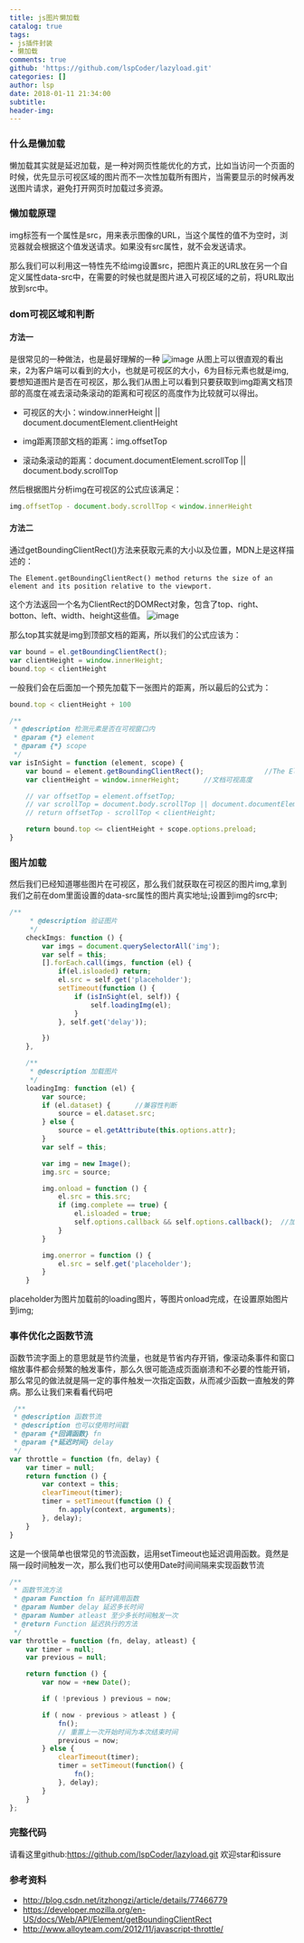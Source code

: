 ```yaml
---
title: js图片懒加载
catalog: true
tags:
- js插件封装
- 懒加载
comments: true
github: 'https://github.com/lspCoder/lazyload.git'
categories: []
author: lsp
date: 2018-01-11 21:34:00
subtitle:
header-img:
---
```


### 什么是懒加载

懒加载其实就是延迟加载，是一种对网页性能优化的方式，比如当访问一个页面的时候，优先显示可视区域的图片而不一次性加载所有图片，当需要显示的时候再发送图片请求，避免打开网页时加载过多资源。<!-- more-->

### 懒加载原理

img标签有一个属性是src，用来表示图像的URL，当这个属性的值不为空时，浏览器就会根据这个值发送请求。如果没有src属性，就不会发送请求。

那么我们可以利用这一特性先不给img设置src，把图片真正的URL放在另一个自定义属性data-src中，在需要的时候也就是图片进入可视区域的之前，将URL取出放到src中。

### dom可视区域和判断

#### 方法一

是很常见的一种做法，也是最好理解的一种
![image](https://i.loli.net/2018/09/16/5b9dff997d93a.png)
从图上可以很直观的看出来，2为客户端可以看到的大小，也就是可视区的大小，6为目标元素也就是img,要想知道图片是否在可视区，那么我们从图上可以看到只要获取到img距离文档顶部的高度在减去滚动条滚动的距离和可视区的高度作为比较就可以得出。

- 可视区的大小：window.innerHeight || document.documentElement.clientHeight

- img距离顶部文档的距离：img.offsetTop

- 滚动条滚动的距离：document.documentElement.scrollTop || document.body.scrollTop 

然后根据图片分析img在可视区的公式应该满足：

```javascript
img.offsetTop - document.body.scrollTop < window.innerHeight
```

#### 方法二
通过getBoundingClientRect()方法来获取元素的大小以及位置，MDN上是这样描述的：

    The Element.getBoundingClientRect() method returns the size of an element and its position relative to the viewport.

这个方法返回一个名为ClientRect的DOMRect对象，包含了top、right、botton、left、width、height这些值。
![image](https://i.loli.net/2018/09/16/5b9dffb94c34e.png)

那么top其实就是img到顶部文档的距离，所以我们的公式应该为：

```javascript
var bound = el.getBoundingClientRect();
var clientHeight = window.innerHeight;
bound.top < clientHeight
```

一般我们会在后面加一个预先加载下一张图片的距离，所以最后的公式为：

```javascript
bound.top < clientHeight + 100

/**
 * @description 检测元素是否在可视窗口内
 * @param {*} element 
 * @param {*} scope 
 */
var isInSight = function (element, scope) {
    var bound = element.getBoundingClientRect();               //The Element.getBoundingClientRect() method returns the size of an element and its position relative to the viewport.
    var clientHeight = window.innerHeight;      //文档可视高度

    // var offsetTop = element.offsetTop;
    // var scrollTop = document.body.scrollTop || document.documentElement.scrollTop;
    // return offsetTop - scrollTop < clientHeight;

    return bound.top <= clientHeight + scope.options.preload;              //加一百位预加载
}
```

### 图片加载

然后我们已经知道哪些图片在可视区，那么我们就获取在可视区的图片img,拿到我们之前在dom里面设置的data-src属性的图片真实地址;设置到img的src中;

```javascript
/**
     * @description 验证图片
     */
    checkImgs: function () {
        var imgs = document.querySelectorAll('img');
        var self = this;
        [].forEach.call(imgs, function (el) {
            if(el.isloaded) return;
            el.src = self.get('placeholder');
            setTimeout(function () {
                if (isInSight(el, self)) {
                    self.loadingImg(el);
                }
            }, self.get('delay'));

        })
    },

    /**
     * @description 加载图片
     */
    loadingImg: function (el) {
        var source;
        if (el.dataset) {      //兼容性判断
            source = el.dataset.src;
        } else {
            source = el.getAttribute(this.options.attr);
        }
        var self = this;

        var img = new Image();
        img.src = source;

        img.onload = function () {
            el.src = this.src;
            if (img.complete == true) {
                el.isloaded = true;
                self.options.callback && self.options.callback();  //加载完成后的回调函数
            }
        }

        img.onerror = function () {
            el.src = self.get('placeholder');
        }
    }
```

placeholder为图片加载前的loading图片，等图片onload完成，在设置原始图片到img;

### 事件优化之函数节流

函数节流字面上的意思就是节约流量，也就是节省内存开销，像滚动条事件和窗口缩放事件都会频繁的触发事件，那么久很可能造成页面崩溃和不必要的性能开销，那么常见的做法就是隔一定的事件触发一次指定函数，从而减少函数一直触发的弊病。那么让我们来看看代码吧

```javascript
 /**
 * @description 函数节流
 * @description 也可以使用时间戳
 * @param {*回调函数} fn 
 * @param {*延迟时间} delay 
 */
var throttle = function (fn, delay) {
    var timer = null;
    return function () {
        var context = this;
        clearTimeout(timer);
        timer = setTimeout(function () {
            fn.apply(context, arguments);
        }, delay);
    }
}
```

这是一个很简单也很常见的节流函数，运用setTimeout也延迟调用函数。竟然是隔一段时间触发一次，那么我们也可以使用Date时间间隔来实现函数节流

```javascript
/**
 * 函数节流方法
 * @param Function fn 延时调用函数
 * @param Number delay 延迟多长时间
 * @param Number atleast 至少多长时间触发一次
 * @return Function 延迟执行的方法
 */
var throttle = function (fn, delay, atleast) {
    var timer = null;
    var previous = null;

    return function () {
        var now = +new Date();

        if ( !previous ) previous = now;

        if ( now - previous > atleast ) {
            fn();
            // 重置上一次开始时间为本次结束时间
            previous = now;
        } else {
            clearTimeout(timer);
            timer = setTimeout(function() {
                fn();
            }, delay);
        }
    }
};
```

### 完整代码

请看这里github:https://github.com/lspCoder/lazyload.git
欢迎star和issure

### 参考资料

- http://blog.csdn.net/itzhongzi/article/details/77466779
- https://developer.mozilla.org/en-US/docs/Web/API/Element/getBoundingClientRect
- http://www.alloyteam.com/2012/11/javascript-throttle/

